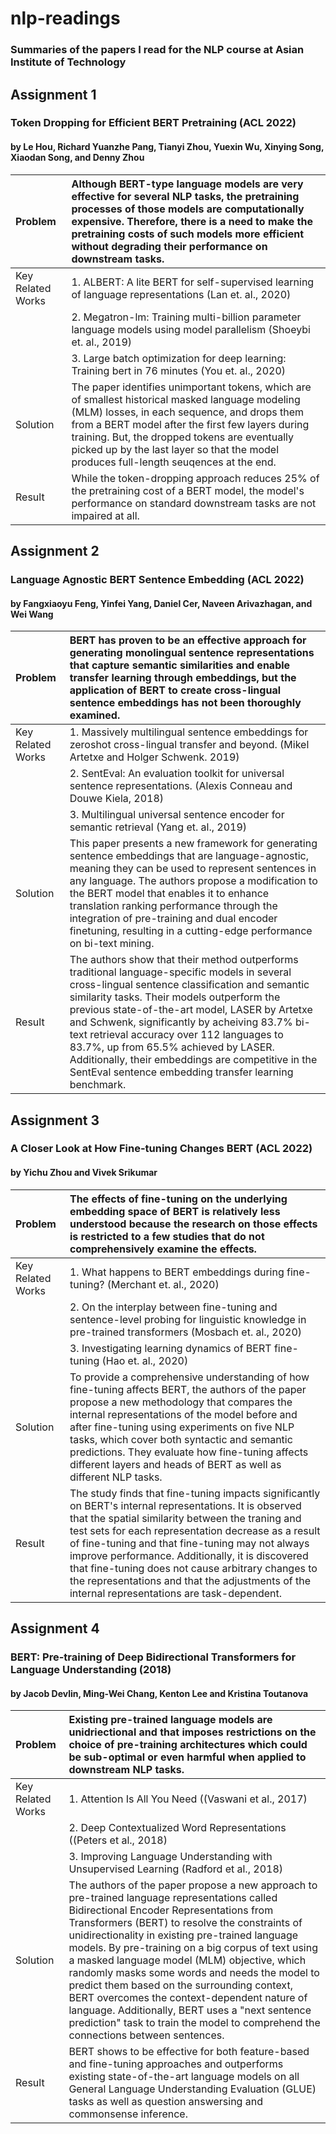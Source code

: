 # nlp-readings
### Summaries of the papers I read for the NLP course at Asian Institute of Technology

## Assignment 1
### Token Dropping for Efficient BERT Pretraining (ACL 2022)
#### by Le Hou, Richard Yuanzhe Pang, Tianyi Zhou, Yuexin Wu, Xinying Song, Xiaodan Song, and Denny Zhou

| Problem  | Although BERT-type language models are very effective for several NLP tasks, the pretraining processes of those models are computationally expensive. Therefore, there is a need to make the pretraining costs of such models more efficient without degrading their performance on downstream tasks.  |
| :---  | :---  |
| Key Related Works  | 1. ALBERT: A lite BERT for self-supervised learning of language representations (Lan et. al., 2020)  |
|   | 2. Megatron-lm: Training multi-billion parameter language models using model parallelism (Shoeybi et. al., 2019)  |
|   | 3. Large batch optimization for deep learning: Training bert in 76 minutes (You et. al., 2020)  |
| Solution  | The paper identifies unimportant tokens, which are of smallest historical masked language modeling (MLM) losses, in each sequence, and drops them from a BERT model after the first few layers during training. But, the dropped tokens are eventually picked up by the last layer so that the model produces full-length seuqences at the end. |
| Result  | While the token-dropping approach reduces 25% of the pretraining cost of a BERT model, the model's performance on standard downstream tasks are not impaired at all.  |

## Assignment 2
### Language Agnostic BERT Sentence Embedding (ACL 2022)
#### by Fangxiaoyu Feng, Yinfei Yang, Daniel Cer, Naveen Arivazhagan, and Wei Wang

| Problem  | BERT has proven to be an effective approach for generating monolingual sentence representations that capture semantic similarities and enable transfer learning through embeddings, but the application of BERT to create cross-lingual sentence embeddings has not been thoroughly examined.  |
| :---  | :---  |
| Key Related Works  | 1. Massively multilingual sentence embeddings for zeroshot cross-lingual transfer and beyond. (Mikel Artetxe and Holger Schwenk. 2019)  |
|   | 2. SentEval: An evaluation toolkit for universal sentence representations. (Alexis Conneau and Douwe Kiela, 2018)  |
|   | 3. Multilingual universal sentence encoder for semantic retrieval (Yang et. al., 2019)  |
| Solution  | This paper presents a new framework for generating sentence embeddings that are language-agnostic, meaning they can be used to represent sentences in any language. The authors propose a modification to the BERT model that enables it to enhance translation ranking performance through the integration of pre-training and dual encoder finetuning, resulting in a cutting-edge performance on bi-text mining. |
| Result  | The authors show that their method outperforms traditional language-specific models in several cross-lingual sentence classification and semantic similarity tasks. Their models outperform the previous state-of-the-art model, LASER by Artetxe and Schwenk, significantly by acheiving 83.7% bi-text retrieval accuracy over 112 languages to 83.7%, up from 65.5% achieved by LASER. Additionally, their embeddings are competitive in the SentEval sentence embedding transfer learning benchmark.  |

## Assignment 3
### A Closer Look at How Fine-tuning Changes BERT (ACL 2022)
#### by Yichu Zhou and Vivek Srikumar

| Problem  | The effects of fine-tuning on the underlying embedding space of BERT is relatively less understood because the research on those effects is restricted to a few studies that do not comprehensively examine the effects.  |
| :---  | :---  |
| Key Related Works  | 1. What happens to BERT embeddings during fine-tuning? (Merchant et. al., 2020) |
|   | 2. On the interplay between fine-tuning and sentence-level probing for linguistic knowledge in pre-trained transformers (Mosbach et. al., 2020) |
|   | 3. Investigating learning dynamics of BERT fine-tuning (Hao et. al., 2020) |
| Solution  | To provide a comprehensive understanding of how fine-tuning affects BERT, the authors of the paper propose a new methodology that compares the internal representations of the model before and after fine-tuning using experiments on five NLP tasks, which cover both syntactic and semantic predictions. They evaluate how fine-tuning affects different layers and heads of BERT as well as different NLP tasks.  |
| Result  | The study finds that fine-tuning impacts significantly on BERT's internal representations. It is observed that the spatial similarity between the traning and test sets for each representation decrease as a result of fine-tuning and that fine-tuning may not always improve performance. Additionally, it is discovered that fine-tuning does not cause arbitrary changes to the representations and that the adjustments of the internal representations are task-dependent.   |

## Assignment 4
### BERT: Pre-training of Deep Bidirectional Transformers for Language Understanding (2018)
#### by Jacob Devlin, Ming-Wei Chang, Kenton Lee and Kristina Toutanova

| Problem  | Existing pre-trained language models are unidriectional and that imposes restrictions on the choice of pre-training architectures which could be sub-optimal or even harmful when applied to downstream NLP tasks.   |
| :---  | :---  |
| Key Related Works  | 1. Attention Is All You Need ((Vaswani et al., 2017)  |
|   | 2. Deep Contextualized Word Representations ((Peters et al., 2018)  |
|   | 3. Improving Language Understanding with Unsupervised Learning (Radford et al., 2018)  |
| Solution  | The authors of the paper propose a new approach to pre-trained language representations called Bidirectional Encoder Representations from Transformers (BERT) to resolve the constraints of unidirectionality in existing pre-trained language models. By pre-training on a big corpus of text using a masked language model (MLM) objective, which randomly masks some words and needs the model to predict them based on the surrounding context, BERT overcomes the context-dependent nature of language. Additionally, BERT uses a "next sentence prediction" task to train the model to comprehend the connections between sentences.  |
| Result  | BERT shows to be effective for both feature-based and fine-tuning approaches and outperforms existing state-of-the-art language models on all General Language Understanding Evaluation (GLUE) tasks as well as question answersing and commonsense inference.   |
